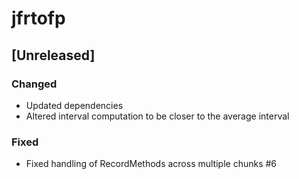 # jfrtofp

## [Unreleased]

### Changed
- Updated dependencies
- Altered interval computation to be closer to the average interval

### Fixed
- Fixed handling of RecordMethods across multiple chunks #6